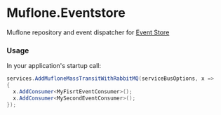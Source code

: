# Muflone.Eventstore
Muflone repository and event dispatcher for [Event Store](https://eventstore.org "Event store's Homepage")
 
### Usage ###

In your application's startup call:

```csharp
services.AddMufloneMassTransitWithRabbitMQ(serviceBusOptions, x =>
{
  x.AddConsumer<MyFisrtEventConsumer>();  
  x.AddConsumer<MySecondEventConsumer>();
});
```
